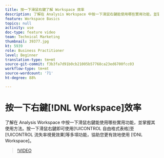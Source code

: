 ```yaml
---
title: 按一下滑鼠右鍵了解 Workspace 效率
description: 了解在 Analysis Workspace 中按一下滑鼠右鍵能使用哪些實用功能，並掌握其使用方法。按一下滑鼠右鍵即可使用自由表格和流失率視覺化效果等多項功能，協助您更有效地使用工作區，得心應手。
feature: Workspace Basics
topics: null
activity: use
doc-type: feature video
team: Technical Marketing
thumbnail: 39377.jpg
kt: 5939
role: Business Practitioner
level: Beginner
translation-type: tm+mt
source-git-commit: f3b3fa7d91b0cb21005b57768ca23ed6700fcc03
workflow-type: tm+mt
source-wordcount: '71'
ht-degree: 88%

---
```



# 按一下右鍵[!DNL Workspace]效率

了解在 Analysis Workspace 中按一下滑鼠右鍵能使用哪些實用功能，並掌握其使用方法。按一下滑鼠右鍵即可使用[!UICONTROL 自由格式表格]至[!UICONTROL 流失率視覺效果]等多項功能，協助您更有效地使用 [!DNL Workspace]。

>[!VIDEO](https://video.tv.adobe.com/v/39377/?quality=12&learn=on)
